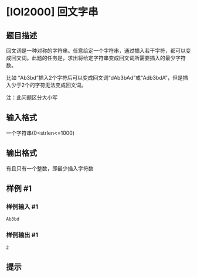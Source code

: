 # [IOI2000] 回文字串

## 题目描述

回文词是一种对称的字符串。任意给定一个字符串，通过插入若干字符，都可以变成回文词。此题的任务是，求出将给定字符串变成回文词所需要插入的最少字符数。

比如 “Ab3bd”插入2个字符后可以变成回文词“dAb3bAd”或“Adb3bdA”，但是插入少于2个的字符无法变成回文词。

注：此问题区分大小写


## 输入格式

一个字符串(0<strlen<=1000)


## 输出格式

有且只有一个整数，即最少插入字符数


## 样例 #1

### 样例输入 #1
```
Ab3bd
```

### 样例输出 #1

```
2
```

## 提示


